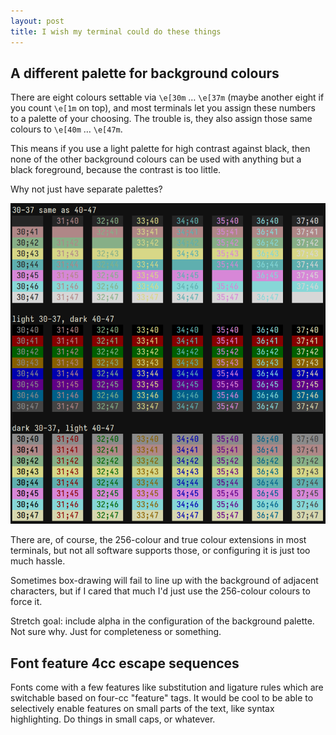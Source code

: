 ```yaml
---
layout: post
title: I wish my terminal could do these things
---
```


## A different palette for background colours
There are eight colours settable via `\e[30m` &hellip; `\e[37m` (maybe
another eight if you count `\e[1m` on top), and most terminals let you
assign these numbers to a palette of your choosing.  The trouble is,
they also assign those same colours to `\e[40m` &hellip; `\e[47m`.

This means if you use a light palette for high contrast against black,
then none of the other background colours can be used with anything but
a black foreground, because the contrast is too little.

Why not just have separate palettes?

![palette sample](/images/twopaletteterminal.png)

There are, of course, the 256-colour and true colour extensions in most
terminals, but not all software supports those, or configuring it is
just too much hassle.

Sometimes box-drawing will fail to line up with the background of
adjacent characters, but if I cared that much I'd just use the
256-colour colours to force it.

Stretch goal: include alpha in the configuration of the background
palette.  Not sure why.  Just for completeness or something.

## Font feature 4cc escape sequences

Fonts come with a few features like substitution and ligature rules
which are switchable based on four-cc "feature" tags.  It would be cool
to be able to selectively enable features on small parts of the text,
like syntax highlighting.  Do things in small caps, or whatever.

[background palette]: <https://github.com/wezterm/wezterm/discussions/6263>
[font-features]: <https://github.com/kovidgoyal/kitty/discussions/8378>
